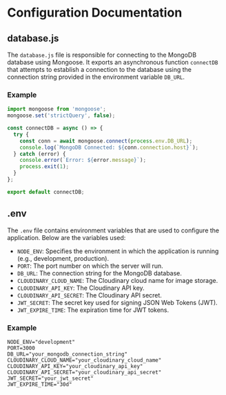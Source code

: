 # Configuration Documentation

## database.js

The `database.js` file is responsible for connecting to the MongoDB database using Mongoose. It exports an asynchronous function `connectDB` that attempts to establish a connection to the database using the connection string provided in the environment variable `DB_URL`.

### Example

```javascript
import mongoose from 'mongoose';
mongoose.set('strictQuery', false);

const connectDB = async () => {
  try {
    const conn = await mongoose.connect(process.env.DB_URL);
    console.log(`MongoDB Connected: ${conn.connection.host}`);
  } catch (error) {
    console.error(`Error: ${error.message}`);
    process.exit(1);
  }
};

export default connectDB;
```

## .env

The `.env` file contains environment variables that are used to configure the application. Below are the variables used:

- `NODE_ENV`: Specifies the environment in which the application is running (e.g., development, production).
- `PORT`: The port number on which the server will run.
- `DB_URL`: The connection string for the MongoDB database.
- `CLOUDINARY_CLOUD_NAME`: The Cloudinary cloud name for image storage.
- `CLOUDINARY_API_KEY`: The Cloudinary API key.
- `CLOUDINARY_API_SECRET`: The Cloudinary API secret.
- `JWT_SECRET`: The secret key used for signing JSON Web Tokens (JWT).
- `JWT_EXPIRE_TIME`: The expiration time for JWT tokens.

### Example

```properties
NODE_ENV="development"
PORT=3000
DB_URL="your_mongodb_connection_string"
CLOUDINARY_CLOUD_NAME="your_cloudinary_cloud_name"
CLOUDINARY_API_KEY="your_cloudinary_api_key"
CLOUDINARY_API_SECRET="your_cloudinary_api_secret"
JWT_SECRET="your_jwt_secret"
JWT_EXPIRE_TIME="30d"
```
